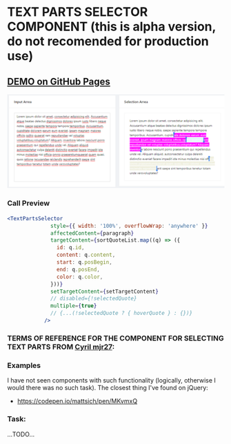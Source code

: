 # TEXT PARTS SELECTOR COMPONENT (this is alpha version, do not recomended for production use)

## <a href="https://rrev4ge.github.io/react-text-parts-selector" target="_blank">DEMO on GitHub Pages</a>

![demo_screenshot](./react-text-parts-selector-(demo).png)

### Call Preview

```jsx
<TextPartsSelector
              style={{ width: '100%', overflowWrap: 'anywhere' }}
              affectedContent={paragraph}
              targetContent={sortQuoteList.map((q) => ({
                id: q.id,
                content: q.content,
                start: q.posBegin,
                end: q.posEnd,
                color: q.color,
              }))}
              setTargetContent={setTargetContent}
              // disabled={!selectedQuote}
              multiple={true}
              // {...(!selectedQuote ? { hoverQuote } : {})}
            />
```

### TERMS OF REFERENCE FOR THE COMPONENT FOR SELECTING TEXT PARTS FROM <a href="https://gist.github.com/mjr27/477972795a0e8c08e2d45dd9771e8c78" target="_blank">Cyril mjr27</a>:

### Examples

I have not seen components with such functionality (logically, otherwise I would
there was no such task). The closest thing I've found on jQuery:

* https://codepen.io/mattsich/pen/MKvmxQ

### Task:

...TODO...

